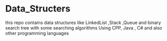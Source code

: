 # Data_Structers

 this repo contains data structures like LinkedList ,Stack ,Queue and binary search tree with some searching algorithms Using CPP, Java , C# and also other programming languages 
